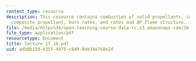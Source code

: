 ```yaml
---
content_type: resource
description: This resource contains combustion of solid propellants, combustion of
  composite propellant, burn rates, and rates and AP flame structure.
file: /media/https%3A/open-learning-course-data-rc.s3.amazonaws.com/16-512-rocket-propulsion-fall-2005/adb0b150d35f4975c8490de34e768e2d_lecture_17_18.pdf
file_type: application/pdf
resourcetype: Document
title: lecture_17_18.pdf
uid: adb0b150-d35f-4975-c849-0de34e768e2d
---
```

